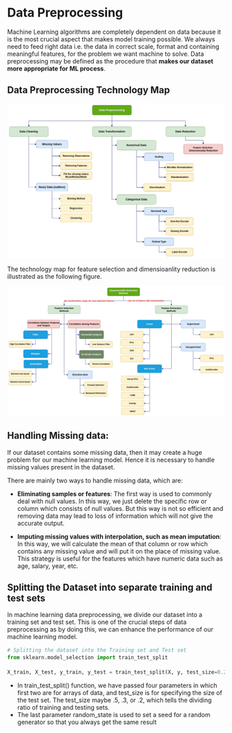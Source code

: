 # Data Preprocessing

Machine Learning algorithms are completely dependent on data because it is the most crucial aspect that makes model training possible. We always need to feed right data i.e. the data in correct scale, format and containing meaningful features, for the problem we want machine to solve. Data preprocessing may be defined as the procedure that <b>makes our dataset more appropriate for ML process</b>.

## Data Preprocessing Technology Map

<img src="figs/data_preprocessing.jpg">

The technology map for feature selection and dimensioanlity reduction is illustrated as the following figure.

<img src="figs/feature_selection.jpg">

## Handling Missing data:

If our dataset contains some missing data, then it may create a huge problem for our machine learning model. Hence it is necessary to handle missing values present in the dataset.

There are mainly two ways to handle missing data, which are:

- <b>Eliminating samples or features</b>: The first way is used to commonly deal with null values. In this way, we just delete the specific row or column which consists of null values. But this way is not so efficient and removing data may lead to loss of information which will not give the accurate output.

- <b>Imputing missing values with interpolation, such as mean imputation</b>: In this way, we will calculate the mean of that column or row which contains any missing value and will put it on the place of missing value. This strategy is useful for the features which have numeric data such as age, salary, year, etc. 

## Splitting the Dataset into separate training and test sets

In machine learning data preprocessing, we divide our dataset into a training set and test set. This is one of the crucial steps of data preprocessing as by doing this, we can enhance the performance of our machine learning model.

```Python
# Splitting the dataset into the Training set and Test set
from sklearn.model_selection import train_test_split

X_train, X_test, y_train, y_test = train_test_split(X, y, test_size=0.2, random_state=0)
```
- In train_test_split() function, we have passed four parameters in which first two are for arrays of data, and test_size is for specifying the size of the test set. The test_size maybe .5, .3, or .2, which tells the dividing ratio of training and testing sets.
- The last parameter random_state is used to set a seed for a random generator so that you always get the same result
